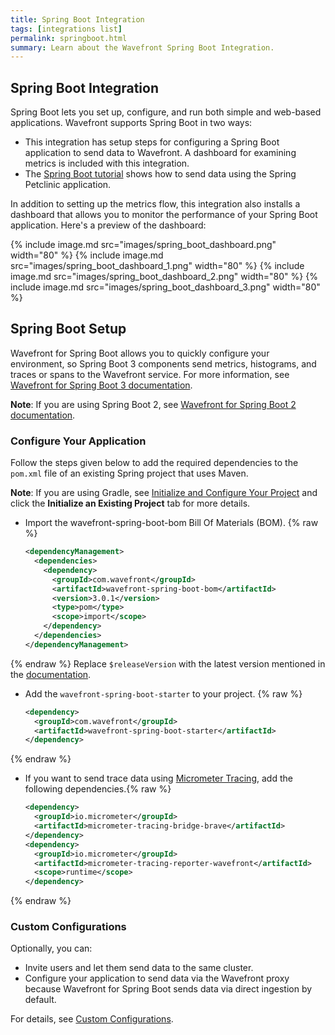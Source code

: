 ```yaml
---
title: Spring Boot Integration
tags: [integrations list]
permalink: springboot.html
summary: Learn about the Wavefront Spring Boot Integration.
---
```

## Spring Boot Integration

Spring Boot lets you set up, configure, and run both simple and web-based applications. Wavefront supports Spring Boot in two ways:

- This integration has setup steps for configuring a Spring Boot application to send data to Wavefront. A dashboard for examining metrics is included with this integration.
- The [Spring Boot tutorial](https://docs.wavefront.com/wavefront_springboot3_tutorial.html) shows how to send data using the Spring Petclinic application.

In addition to setting up the metrics flow, this integration also installs a dashboard that allows you to monitor the performance of your Spring Boot application. Here's a preview of the dashboard:

{% include image.md src="images/spring_boot_dashboard.png" width="80" %}
{% include image.md src="images/spring_boot_dashboard_1.png" width="80" %}
{% include image.md src="images/spring_boot_dashboard_2.png" width="80" %}
{% include image.md src="images/spring_boot_dashboard_3.png" width="80" %}

## Spring Boot Setup

Wavefront for Spring Boot allows you to quickly configure your environment, so Spring Boot 3 components send metrics, histograms, and traces or spans to the Wavefront service.
For more information, see [Wavefront for Spring Boot 3 documentation](https://docs.wavefront.com/wavefront_springboot3.html).

**Note**: If you are using Spring Boot 2, see [Wavefront for Spring Boot 2 documentation](https://docs.wavefront.com/wavefront_springboot.html).

### Configure Your Application

Follow the steps given below to add the required dependencies to the `pom.xml` file of an existing Spring project that uses Maven. 

**Note**: If you are using Gradle, see [Initialize and Configure Your Project](https://docs.wavefront.com/wavefront_springboot3.html#step-1-initialize-and-configure-your-project) and click the **Initialize an Existing Project** tab for more details.

- Import the wavefront-spring-boot-bom Bill Of Materials (BOM). {% raw %}
    ```xml
    <dependencyManagement>
      <dependencies>
        <dependency>
          <groupId>com.wavefront</groupId>
          <artifactId>wavefront-spring-boot-bom</artifactId>
          <version>3.0.1</version>
          <type>pom</type>
          <scope>import</scope>
        </dependency>
      </dependencies>
    </dependencyManagement>
    ```
{% endraw %}
  Replace `$releaseVersion` with the latest version mentioned in the [documentation](https://docs.wavefront.com/wavefront_springboot3.html#versionCompatibility).

- Add the `wavefront-spring-boot-starter` to your project.
{% raw %}
    ```xml
    <dependency>
      <groupId>com.wavefront</groupId>
      <artifactId>wavefront-spring-boot-starter</artifactId>
    </dependency>
    ```
{% endraw %}

- If you want to send trace data using [Micrometer Tracing](https://micrometer.io/docs/tracing), add the following dependencies.{% raw %}
    ```xml
    <dependency>
      <groupId>io.micrometer</groupId>
      <artifactId>micrometer-tracing-bridge-brave</artifactId>
    </dependency>
    <dependency>
      <groupId>io.micrometer</groupId>
      <artifactId>micrometer-tracing-reporter-wavefront</artifactId>
      <scope>runtime</scope>
    </dependency>
    ```
{% endraw %}

### Custom Configurations

Optionally, you can: 

- Invite users and let them send data to the same cluster.
- Configure your application to send data via the Wavefront proxy because Wavefront for Spring Boot sends data via direct ingestion by default.

For details, see [Custom Configurations](https://docs.wavefront.com/wavefront_springboot3.html#custom-configurations).


